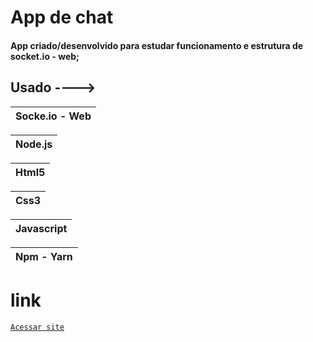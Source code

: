 
# App de chat

#### App criado/desenvolvido para estudar funcionamento e estrutura de socket.io - web;

##

## Usado ---->

| Socke.io - Web |
|-|

| Node.js |
|-|

| Html5 |
|-|

| Css3 |
|-|

| Javascript |
|-|

| Npm - Yarn |
|-|

# link

[`Acessar site`](https://vitorgabrielgit.github.io/studyingSocket.io/)
